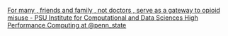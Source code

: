 [For many , friends and family , not doctors , serve as a gateway to opioid misuse - PSU Institute for Computational and Data Sciences   High Performance Computing at @penn_state](https://qi.tc/qi/118558)